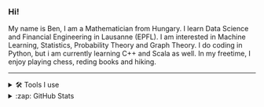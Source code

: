 ### Hi!

My name is Ben, I am a Mathematician from Hungary. I learn Data Science and Financial Engineering in Lausanne (EPFL). I am interested in Machine Learning, Statistics, Probability Theory and Graph Theory. I do coding in Python, but i am currently learning C++ and Scala as well. In my freetime, I enjoy playing chess, reding books and hiking.

---
<details>
  <summary>🛠️ Tools I use</summary>
<ul>
<li>Python</li>
<li>VS Code</li>
<li>Git</li>
<li>Scala</li>
<li>C++</li>
</ul>
</details>
  
<details>
  <summary>:zap: GitHub Stats</summary>
 
![hbenedek GitHub stats](https://github-readme-stats.vercel.app/api?username=hbenedek&show_icons=true&theme=dark)
![Top Langs](https://github-readme-stats.vercel.app/api/top-langs/?username=hbenedek&layout=compact&theme=dark&hide=jupyter%20notebook,matlab,r,tex)
</details>

